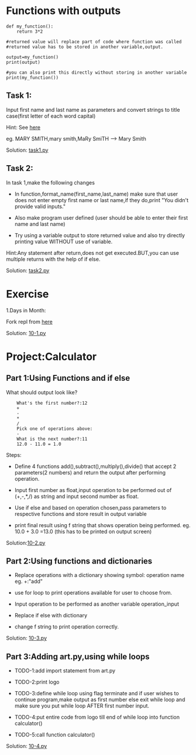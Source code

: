 # Functions with outputs

    def my_function():
        return 3*2

    #returned value will replace part of code where function was called
    #returned value has to be stored in another variable,output.

    output=my_function()
    print(output)

    #you can also print this directly without storing in another variable
    print(my_function())

## Task 1:

Input first name and last name as parameters and convert strings to title case(first letter of each word capital)

Hint:
See [here](https://stackoverflow.com/questions/8347048/how-to-convert-string-to-title-case-in-python)

eg.
MARY SMITH,mary smith,MaRy SmiTH --> Mary Smith

Solution: [task1.py](https://github.com/priyanka-111-droid/100daysofcode/blob/main/Day10/task1.py)

## Task 2:

In task 1,make the following changes

* In function,format_name(first_name,last_name) make sure that user does not enter empty first name or last name,if they do,print "You didn't provide valid inputs."

* Also make program user defined (user should be able to enter their first name and last name)

* Try using a variable output to store returned value and also try directly printing value WITHOUT use of variable.

Hint:Any statement after return,does not get executed.BUT,you can use multiple returns with the help of if else.

Solution: [task2.py](https://github.com/priyanka-111-droid/100daysofcode/blob/main/Day10/task2.py)

# Exercise 

1.Days in Month:

Fork repl from [here](https://replit.com/@appbrewery/day-10-1-exercise)

Solution: [10-1.py](https://github.com/priyanka-111-droid/100daysofcode/blob/main/Day10/10-1.py)

# Project:Calculator

## Part 1:Using Functions and if else 

What should output look like?

        What's the first number?:12
        +
        -
        *
        /
        Pick one of operations above:
        -
        What is the next number?:11
        12.0 - 11.0 = 1.0

Steps:

* Define 4 functions add(),subtract(),multiply(),divide() that accept 2 parameters(2 numbers) and return the output
after performing operation.

* Input first number as float,input operation to be performed out of (+,-,*,/) as string and input second number as float.

* Use if else and based on operation chosen,pass parameters to respective functions and store result in output variable

* print final result using f string that shows operation being performed.
eg. 10.0 + 3.0 =13.0 (this has to be printed on output screen)

Solution:[10-2.py](https://github.com/priyanka-111-droid/100daysofcode/blob/main/Day10/10-2.py)

## Part 2:Using functions and dictionaries

* Replace operations with a dictionary showing symbol: operation name eg. +:"add"

* use for loop to print operations available for user to choose from.

* Input operation to be performed as another variable operation_input

* Replace if else with dictionary

* change f string to print operation correctly.

Solution: [10-3.py](https://github.com/priyanka-111-droid/100daysofcode/blob/main/Day10/10-3.py)

## Part 3:Adding art.py,using while loops

* TODO-1:add import statement from art.py

* TODO-2:print logo

* TODO-3:define while loop using flag terminate and if user wishes to continue program,make output as first number else exit while loop and make sure you put while loop AFTER first number input.

* TODO-4:put entire code from logo till end of while loop into function calculator()

* TODO-5:call function calculator()

Solution: [10-4.py](https://github.com/priyanka-111-droid/100daysofcode/blob/main/Day10/10-4.py)











